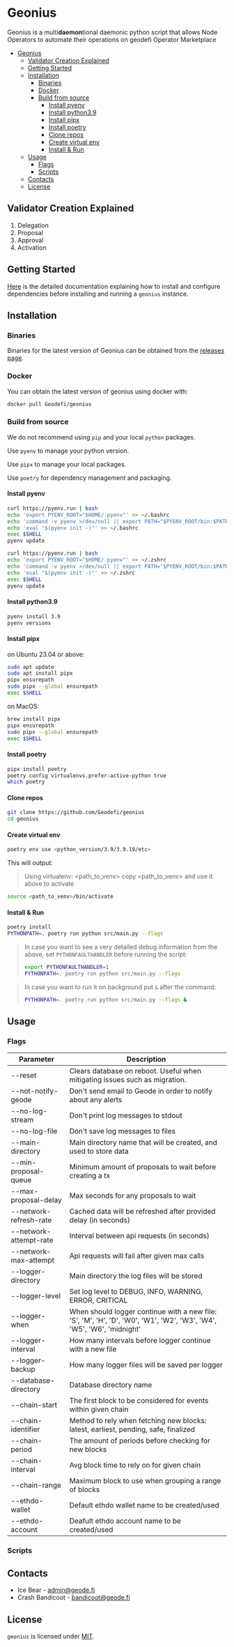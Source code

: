 # Geonius

Geonius is a multi**daemon**tional daemonic python script that allows Node Operators to automate their operations on geodefi Operator Marketplace

- [Geonius](#geonius)
  - [Validator Creation Explained](#validator-creation-explained)
  - [Getting Started](#getting-started)
  - [Installation](#installation)
    - [Binaries](#binaries)
    - [Docker](#docker)
    - [Build from source](#build-from-source)
      - [Install pyenv](#install-pyenv)
      - [Install python3.9](#install-python39)
      - [Install pipx](#install-pipx)
      - [Install poetry](#install-poetry)
      - [Clone repos](#clone-repos)
      - [Create virtual env](#create-virtual-env)
      - [Install \& Run](#install--run)
  - [Usage](#usage)
    - [Flags](#flags)
    - [Scripts](#scripts)
  - [Contacts](#contacts)
  - [License](#license)

## Validator Creation Explained

<!-- TODO -->

1. Delegation
2. Proposal
3. Approval
4. Activation

## Getting Started

[Here](./docs/getting_started.md) is the detailed documentation explaining how to install and configure dependencies before installing and running a `geonius` instance.

## Installation

### Binaries

Binaries for the latest version of Geonius can be obtained from the [releases page](https://github.com/Geodefi/geonius/releases).

### Docker

You can obtain the latest version of geonius using docker with:

```bash
docker pull Geodefi/geonius
```

### Build from source

We do not recommend using `pip` and your local `python` packages.

Use `pyenv` to manage your python version.

Use `pipx` to manage your local packages.

Use `poetry` for dependency management and packaging.

#### Install pyenv

```bash
curl https://pyenv.run | bash
echo 'export PYENV_ROOT="$HOME/.pyenv"' >> ~/.bashrc
echo 'command -v pyenv >/dev/null || export PATH="$PYENV_ROOT/bin:$PATH"' >> ~/.bashrc
echo 'eval "$(pyenv init -)"' >> ~/.bashrc
exec $SHELL
pyenv update
```

```zsh
curl https://pyenv.run | bash
echo 'export PYENV_ROOT="$HOME/.pyenv"' >> ~/.zshrc
echo 'command -v pyenv >/dev/null || export PATH="$PYENV_ROOT/bin:$PATH"' >> ~/.zshrc
echo 'eval "$(pyenv init -)"' >> ~/.zshrc
exec $SHELL
pyenv update
```

#### Install python3.9

```bash
pyenv install 3.9
pyenv versions
```

#### Install pipx

on Ubuntu 23.04 or above:

```bash
sudo apt update
sudo apt install pipx
pipx ensurepath
sudo pipx --global ensurepath
exec $SHELL
```

on MacOS:

```bash
brew install pipx
pipx ensurepath
sudo pipx --global ensurepath
exec $SHELL
```

#### Install poetry

```bash
pipx install poetry
poetry config virtualenvs.prefer-active-python true
which poetry
```

#### Clone repos

```bash
git clone https://github.com/Geodefi/geonius
cd geonius
```

#### Create virtual env

```bash
poetry env use <python_version/3.9/3.9.19/etc>
```

This will output:

> Using virtualenv: <path_to_venv>
> copy <path_to_venv> and use it above to activate

```bash
source <path_to_venv>/bin/activate
```

#### Install & Run

```bash
poetry install
PYTHONPATH=. poetry run python src/main.py --flags
```

> In case you want to see a very detailed debug information from the above, set `PYTHONFAULTHANDLER` before running the script:
>
> ```bash
> export PYTHONFAULTHANDLER=1
> PYTHONPATH=. poetry run python src/main.py --flags
> ```

> In case you want to run it on background put `&` after the command:
>
> ```bash
> PYTHONPATH=. poetry run python src/main.py --flags &
> ```

## Usage

<!-- TODO: add more information on usage -->

### Flags

| Parameter              | Description                                                                                                           |
| ---------------------- | --------------------------------------------------------------------------------------------------------------------- |
| --reset                | Clears database on reboot. Useful when mitigating issues such as migration.                                           |
| --not-notify-geode     | Don't send email to Geode in order to notify about any alerts                                                         |
| --no-log-stream        | Don't print log messages to stdout                                                                                    |
| --no-log-file          | Don't save log messages to files                                                                                      |
| --main-directory       | Main directory name that will be created, and used to store data                                                      |
| --min-proposal-queue   | Minimum amount of proposals to wait before creating a tx                                                              |
| --max-proposal-delay   | Max seconds for any proposals to wait                                                                                 |
| --network-refresh-rate | Cached data will be refreshed after provided delay (in seconds)                                                       |
| --network-attempt-rate | Interval between api requests (in seconds)                                                                            |
| --network-max-attempt  | Api requests will fail after given max calls                                                                          |
| --logger-directory     | Main directory the log files will be stored                                                                           |
| --logger-level         | Set log level to DEBUG, INFO, WARNING, ERROR, CRITICAL                                                                |
| --logger-when          | When should logger continue with a new file: 'S', 'M', 'H', 'D', 'W0', 'W1', 'W2', 'W3', 'W4', 'W5', 'W6', 'midnight' |
| --logger-interval      | How many intervals before logger continue with a new file                                                             |
| --logger-backup        | How many logger files will be saved per logger                                                                        |
| --database-directory   | Database directory name                                                                                               |
| --chain-start          | The first block to be considered for events within given chain                                                        |
| --chain-identifier     | Method to rely when fetching new blocks: latest, earliest, pending, safe, finalized                                   |
| --chain-period         | The amount of periods before checking for new blocks                                                                  |
| --chain-interval       | Avg block time to rely on for given chain                                                                             |
| --chain-range          | Maximum block to use when grouping a range of blocks                                                                  |
| --ethdo-wallet         | Default ethdo wallet name to be created/used                                                                          |
| --ethdo-account        | Deafult ethdo account name to be created/used                                                                         |

### Scripts

<!-- TODO: add more information on additional scripts when coded -->

## Contacts

- Ice Bear - <admin@geode.fi>
- Crash Bandicoot - <bandicoot@geode.fi>

## License

`geonius` is licensed under [MIT](./LICENSE).
